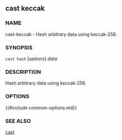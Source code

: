 ## cast keccak

### NAME

cast-keccak - Hash arbitrary data using keccak-256.

### SYNOPSIS

``cast hash`` [*options*] *data*

### DESCRIPTION

Hash arbitrary data using keccak-256.

### OPTIONS

{{#include common-options.md}}

### SEE ALSO

[cast](./cast.md)
